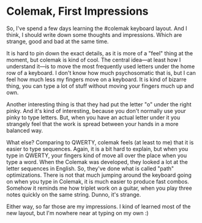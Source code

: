 # Colemak, First Impressions

So, I've spend a few days learning the #colemak keyboard layout. And I think,
I should write down some thoughts and impressions. Which are strange, good and
bad at the same time.

It is hard to pin down the exact details, as it is more of a "feel" thing at
the moment, but colemak is kind of cool. The central idea—at least how I
understand it—is to move the most frequently used letters under the home row
of a keyboard. I don't know how much psychosomatic that is, but I can feel
how much less my fingers move on a keyboard. It is kind of bizarre thing, you
can type a lot of stuff without moving your fingers much up and own.

Another interesting thing is that they had put the letter "o" under the right
pinky. And it's kind of interesting, because you don't normally use your pinky
to type letters. But, when you have an actual letter under it you strangely feel
that the work is spread between your hands in a more balanced way.

What else? Comparing to QWERTY, colemak feels (at least to me) that it is easier
to type sequences. Again, it is a bit hard to explain, but when you type in
QWERTY, your fingers kind of move all over the place when you type a word. When
the Colemak was developed, they looked a lot at the letter sequences in English.
So, they've done what is called "path" optimizations. There is not that much
jumping around the keyboard going on when you type in Colemak, it is much easier
to produce fast combos. Somehow it reminds me how triplet work on a guitar, when
you play three notes quickly on the same string. Dunno, it's strange.

Either way, so far those are my impressions. I kind of learned most of the new
layout, but I'm nowhere near at typing on my own :)
